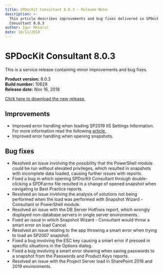 ```yaml
---
title: SPDocKit Consultant 8.0.3 — Release Note
description: >-
  This article describes improvements and bug fixes delivered in SPDocKit
  Consultant 8.0.3
author: Igor Mesarić
date: 16/11/2018
---
```


# SPDocKit Consultant 8.0.3

This is a service release containing minor improvements and bug fixes.

**Product version:** 8.0.3  
**Build number:** 10628  
**Release date:** Nov 16, 2018

[Click here to download the new release.](https://www.syskit.com/products/spdockit/download/)

## Improvements

* Improved error handling when loading SP2019 IIS Settings Information. For more information read the following [article.](../faq/troubleshooting/error-while-loading-iis-settings.md)
* Improved error handling when opening snapshots.

## Bug fixes

* Resolved an issue involving the possibility that the PowerShell module could be run without elevated privileges, which resulted in snapshots with incomplete data loaded, causing further issues with reports. 
* Fixed a bug in which opening SPDocKit Consultant through double-clicking a SPDFarmx file resulted in a change of opened snapshot when navigating to Best Practice reports. 
* Resolved an issue involving the analysis of solutions not being performed when the load was performed with Snapshot Wizard - Consultant or PowerShell module.  
* Resolved an issue with the DB Server Hotfixes report, which wrongly displayed non-database servers in single server environments. 
* Fixed an issue in which Snapshot Wizard - Consultant would throw a smart error on load Cancel.
* Resolved an issue relating to the app throwing a smart error when trying to load an SP2007 snapshot.
* Fixed a bug involving the ESC key causing a smart error if pressed in specific situations in the Options dialog.
* Fixed a bug involving a smart error showing when saving passwords to a snapshot from the Passwords and Product Keys reports.
* Resolved an issue with the Project Server load in SharePoint 2016 and 2019 environments.


